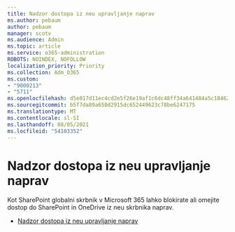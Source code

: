 ```yaml
---
title: Nadzor dostopa iz neu upravljanje naprav
ms.author: pebaum
author: pebaum
manager: scotv
ms.audience: Admin
ms.topic: article
ms.service: o365-administration
ROBOTS: NOINDEX, NOFOLLOW
localization_priority: Priority
ms.collection: Adm_O365
ms.custom:
- "9000213"
- "5711"
ms.openlocfilehash: d5e017d11ec4cd2e5f26e19af1c6dc48ff34a641484a5c184625070253885354
ms.sourcegitcommit: b5f7da89a650d2915dc652449623c78be6247175
ms.translationtype: MT
ms.contentlocale: sl-SI
ms.lasthandoff: 08/05/2021
ms.locfileid: "54103352"
---
```

# <a name="control-access-from-unmanaged-devices"></a>Nadzor dostopa iz neu upravljanje naprav

Kot SharePoint globalni skrbnik v Microsoft 365 lahko blokirate ali omejite dostop do SharePoint in OneDrive iz neu skrbnika naprav.

- [Nadzor dostopa iz neu upravljanje naprav](https://docs.microsoft.com/sharepoint/control-access-from-unmanaged-devices)
